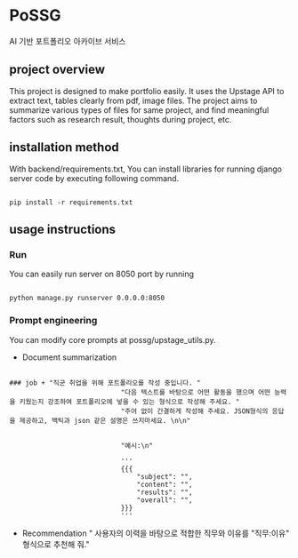 # PoSSG
AI 기반 포트폴리오 아카이브 서비스

## project overview

This project is designed to make portfolio easily. It uses the Upstage API to extract text, tables clearly from pdf, image files. 
The project aims to summarize various types of files
for same project, and find meaningful factors such as research result, thoughts during project, etc.


## installation method
With backend/requirements.txt,
You can install libraries for running django server code by executing following command.

```

pip install -r requirements.txt

```

## usage instructions

### Run 
You can easily run server on 8050 port by running 

```

python manage.py runserver 0.0.0.0:8050

```

### Prompt engineering
 You can modify core prompts at possg/upstage_utils.py.
 - Document summarization

```

### job + "직군 취업을 위해 포트폴리오를 작성 중입니다. "
                            "다음 텍스트를 바탕으로 어떤 활동을 했으며 어떤 능력을 키웠는지 강조하여 포트폴리오에 넣을 수 있는 형식으로 작성해 주세요. "
                            "주어 없이 간결하게 작성해 주세요. JSON형식의 응답을 제공하고, 백틱과 json 같은 설명은 쓰지마세요. \n\n"
                            
                            
                            "예시:\n"
                            
                            '''
                            {{{
                                "subject": "", 
                                "content": "", 
                                "results": "", 
                                "overall": "",
                            }}}
                            '''

```
  
 - Recommendation
   " 사용자의 이력을 바탕으로 적합한 직무와 이유를 "직무:이유" 형식으로 추천해 줘."
 

